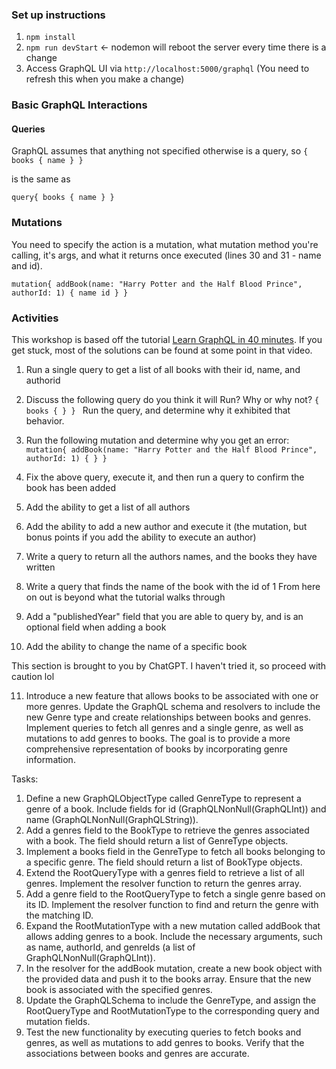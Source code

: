 ### Set up instructions

1. `npm install`
2. `npm run devStart` <- nodemon will reboot the server every time there is a change
3. Access GraphQL UI via `http://localhost:5000/graphql` (You need to refresh this when you make a change)

### Basic GraphQL Interactions

#### Queries
GraphQL assumes that anything not specified otherwise is a query, so 
`{
 books {
   name
 }
}`  

is the same as 

`query{
 books {
   name
 }
}`

### Mutations
You need to specify the action is a mutation, what mutation method you're calling, it's args, and what it returns once executed (lines 30 and 31 - name and id).

`mutation{
 addBook(name: "Harry Potter and the Half Blood Prince", authorId: 1) {
  name
  id
 }
}`



### Activities
This workshop is based off the tutorial [Learn GraphQL in 40 minutes](https://www.youtube.com/watch?v=ZQL7tL2S0oQ). If you get stuck, most of the solutions can be found at some point in that video.
1. Run a single query to get a list of all books with their id, name, and authorid
2. Discuss the following query do you think it will Run? Why or why not?
`{
  books {
  }
}
`
Run the query, and determine why it exhibited that behavior.

3. Run the following mutation and determine why you get an error:
`mutation{
 addBook(name: "Harry Potter and the Half Blood Prince", authorId: 1) {
 }
}`
4. Fix the above query, execute it, and then run a query to confirm the book has been added
5. Add the ability to get a list of all authors
6. Add the ability to add a new author and execute it (the mutation, but bonus points if you add the ability to execute an author)
7. Write a query to return all the authors names, and the books they have written
8. Write a query that finds the name of the book with the id of 1
From here on out is beyond what the tutorial walks through
9. Add a "publishedYear" field that you are able to query by, and is an optional field when adding a book
10. Add the ability to change the name of a specific book

This section is brought to you by ChatGPT. I haven't tried it, so proceed with caution lol

11. Introduce a new feature that allows books to be associated with one or more genres. Update the GraphQL schema and resolvers to include the new Genre type and create relationships between books and genres. Implement queries to fetch all genres and a single genre, as well as mutations to add genres to books. The goal is to provide a more comprehensive representation of books by incorporating genre information.

Tasks:

1. Define a new GraphQLObjectType called GenreType to represent a genre of a book. Include fields for id (GraphQLNonNull(GraphQLInt)) and name (GraphQLNonNull(GraphQLString)).
2. Add a genres field to the BookType to retrieve the genres associated with a book. The field should return a list of GenreType objects.
3. Implement a books field in the GenreType to fetch all books belonging to a specific genre. The field should return a list of BookType objects.
4. Extend the RootQueryType with a genres field to retrieve a list of all genres. Implement the resolver function to return the genres array.
5. Add a genre field to the RootQueryType to fetch a single genre based on its ID. Implement the resolver function to find and return the genre with the matching ID.
6. Expand the RootMutationType with a new mutation called addBook that allows adding genres to a book. Include the necessary arguments, such as name, authorId, and genreIds (a list of GraphQLNonNull(GraphQLInt)).
7. In the resolver for the addBook mutation, create a new book object with the provided data and push it to the books array. Ensure that the new book is associated with the specified genres.
8. Update the GraphQLSchema to include the GenreType, and assign the RootQueryType and RootMutationType to the corresponding query and mutation fields.
9. Test the new functionality by executing queries to fetch books and genres, as well as mutations to add genres to books. Verify that the associations between books and genres are accurate.